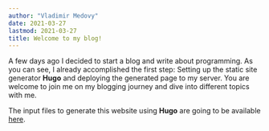 ```yaml
---
author: "Vladimir Medovy"
date: 2021-03-27
lastmod: 2021-03-27
title: Welcome to my blog!
---
```


A few days ago I decided to start a blog and write about programming.
As you can see, I already accomplished the first step:
Setting up the static site generator __Hugo__ and deploying the generated page to my server.
You are welcome to join me on my blogging journey and dive into different topics with me.

The input files to generate this website using __Hugo__ are going to be available [here](https://github.com/vmedovy/website).
